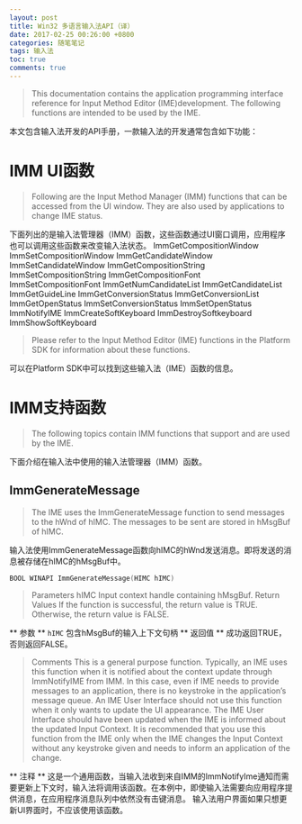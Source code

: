 ```yaml
---
layout: post
title: Win32 多语言输入法API（译）
date: 2017-02-25 00:26:00 +0800
categories: 随笔笔记
tags: 输入法
toc: true
comments: true
---
```

> This documentation contains the application programming interface reference for Input Method Editor (IME)development. The following functions are intended to be used by the IME.

本文包含输入法开发的API手册，一款输入法的开发通常包含如下功能：<!-- more -->
# IMM UI函数

> Following are the Input Method Manager (IMM) functions that can be accessed from the UI window. They are also used by applications to change IME status.

下面列出的是输入法管理器（IMM）函数，这些函数通过UI窗口调用，应用程序也可以调用这些函数来改变输入法状态。
ImmGetCompositionWindow
ImmSetCompositionWindow
ImmGetCandidateWindow
ImmSetCandidateWindow
ImmGetCompositionString
ImmSetCompositionString
ImmGetCompositionFont
ImmSetCompositionFont
ImmGetNumCandidateList
ImmGetCandidateList
ImmGetGuideLine
ImmGetConversionStatus
ImmGetConversionList
ImmGetOpenStatus
ImmSetConversionStatus
ImmSetOpenStatus
ImmNotifyIME
ImmCreateSoftKeyboard
ImmDestroySoftkeyboard
ImmShowSoftKeyboard

> Please refer to the Input Method Editor (IME) functions in the Platform SDK for information about these functions.

可以在Platform SDK中可以找到这些输入法（IME）函数的信息。
# IMM支持函数
> The following topics contain IMM functions that support and are used by the IME.

下面介绍在输入法中使用的输入法管理器（IMM）函数。
## ImmGenerateMessage
> The IME uses the ImmGenerateMessage function to send messages to the hWnd of hIMC. The messages to be sent are stored in hMsgBuf of hIMC.

输入法使用ImmGenerateMessage函数向hIMC的hWnd发送消息。即将发送的消息被存储在hIMC的hMsgBuf中。
``` c++
BOOL WINAPI ImmGenerateMessage(HIMC hIMC)
```
>Parameters
hIMC
Input context handle containing hMsgBuf.
Return Values
If the function is successful, the return value is TRUE. Otherwise, the return value is FALSE.

** 参数 **
`hIMC`  包含hMsgBuf的输入上下文句柄
** 返回值 **
成功返回TRUE，否则返回FALSE。

> Comments
This is a general purpose function. Typically, an IME uses this function when it is notified about the context update through ImmNotifyIME from IMM. In this case, even if IME needs to provide messages to an application, there is no keystroke in the application’s message queue.
An IME User Interface should not use this function when it only wants to update the UI appearance. The IME User Interface should have been updated when the IME is informed about the updated Input Context. It is recommended that you use this function from the IME only when the IME changes the Input Context without any keystroke given and needs to inform an application of the change.

** 注释 **
这是一个通用函数，当输入法收到来自IMM的ImmNotifyIme通知而需要更新上下文时，输入法将调用该函数。在本例中，即使输入法需要向应用程序提供消息，在应用程序消息队列中依然没有击键消息。
输入法用户界面如果只想更新UI界面时，不应该使用该函数。